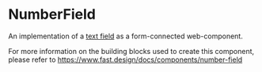 # NumberField
An implementation of a [text field](https://developer.mozilla.org/en-US/docs/Web/HTML/Element/Input/text) as a form-connected web-component.

For more information on the building blocks used to create this component, please refer to https://www.fast.design/docs/components/number-field